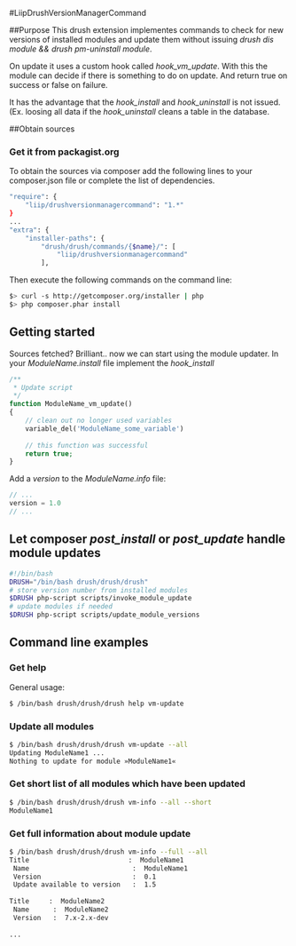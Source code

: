 #LiipDrushVersionManagerCommand

##Purpose
This drush extension implementes commands to check for new versions of installed modules and update them without issuing *drush dis module && drush pm-uninstall module*.

On update it uses a custom hook called *hook_vm_update*. With this the module can decide if there is something to do on update. And return true on success or false on failure.

It has the advantage that the *hook_install* and *hook_uninstall* is not issued. (Ex. loosing all data if the *hook_uninstall* cleans a table in the database.

##Obtain sources

### Get it from packagist.org
To obtain the sources via composer add the following lines to your composer.json file or complete the list of
dependencies.

```bash
"require": {
    "liip/drushversionmanagercommand": "1.*"
}
...
"extra": {
    "installer-paths": {
        "drush/drush/commands/{$name}/": [
            "liip/drushversionmanagercommand"
        ],
```

Then execute the following commands on the command line:

```bash
$> curl -s http://getcomposer.org/installer | php
$> php composer.phar install
```

## Getting started

Sources fetched? Brilliant.. now we can start using the module updater.
In your *ModuleName.install* file implement the *hook_install*

```php
/**
 * Update script
 */
function ModuleName_vm_update()
{
    // clean out no longer used variables
    variable_del('ModuleName_some_variable')
    
    // this function was successful
    return true;
}
```

Add a *version* to the *ModuleName.info* file:
```php
// ...
version = 1.0
// ...
```


## Let composer *post_install* or *post_update* handle module updates

```bash
#!/bin/bash
DRUSH="/bin/bash drush/drush/drush"
# store version number from installed modules
$DRUSH php-script scripts/invoke_module_update 
# update modules if needed
$DRUSH php-script scripts/update_module_versions
```

## Command line examples

### Get help
General usage:

```bash
$ /bin/bash drush/drush/drush help vm-update
```

### Update all modules
```bash
$ /bin/bash drush/drush/drush vm-update --all
Updating ModuleName1 ...                                                                                [success]
Nothing to update for module »ModuleName1«                                                              [warning]
```

### Get short list of all modules which have been updated
```bash
$ /bin/bash drush/drush/drush vm-info --all --short
ModuleName1
```

### Get full information about module update
```bash
$ /bin/bash drush/drush/drush vm-info --full --all
Title                         :  ModuleName1 
 Name                          :  ModuleName1 
 Version                       :  0.1 
 Update available to version   :  1.5
 
Title     :  ModuleName2         
 Name      :  ModuleName2         
 Version   :  7.x-2.x-dev  
 
...
```


